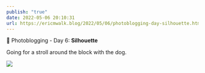 ```yaml
---
publish: "true"
date: 2022-05-06 20:10:31
url: https://ericmwalk.blog/2022/05/06/photoblogging-day-silhouette.html
---
```


📸 Photoblogging - Day 6: **Silhouette**

Going for a stroll around the block with the dog.

![](https://ericmwalk.blog/uploads/2022/e4e6039b91.jpg)